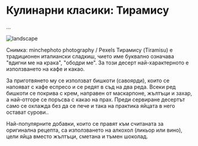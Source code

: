 # Кулинарни класики: Тирамису

...

![landscape](https://images.pexels.com/photos/6880219/pexels-photo-6880219.jpeg?auto=compress&cs=tinysrgb&w=1260&h=750&dpr=1)

Снимка: minchephoto photography / Pexels
Тирамису (Tiramisu) е традиционен италиански сладкиш, чието име буквално означава "вдигни ме на крака", "ободри ме". За този десерт най-характерното е използването на кафе и какао. 

За приготвянето му се използват бишкоти (савоярди), които се напояват с кафе еспресо и се редят в съд на два реда. Всеки ред бишкоти се покрива с крем, направен от маскарпоне, жълтъци и захар, а най-отгоре се поръсва с какао на прах. Преди сервиране десертът само се охлажда без да се пече и така на практика яйцата в него остават сурови..

Най-популярните добавки, които се правят към считаната за оригинална рецепта, са използването на алкохол (ликьор или вино), цели яйца вместо жълтъци, сметана и тъмен шоколад.